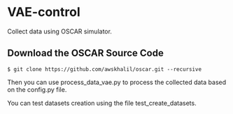# VAE-control

Collect data using OSCAR simulator.

## Download the OSCAR Source Code

```
$ git clone https://github.com/awskhalil/oscar.git --recursive
```

Then you can use process_data_vae.py to process the collected data based on the config.py file. 

You can test datasets creation using the file test_create_datasets.

